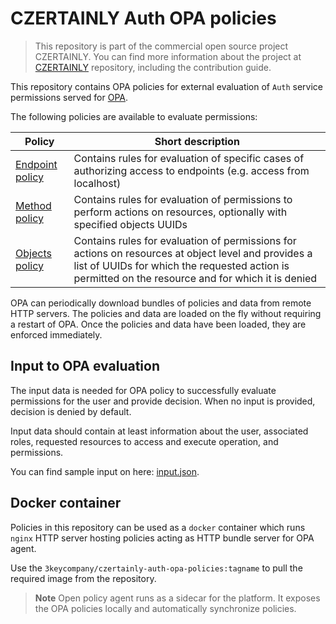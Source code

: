 # CZERTAINLY Auth OPA policies

> This repository is part of the commercial open source project CZERTAINLY. You can find more information about the project at [CZERTAINLY](https://github.com/3KeyCompany/CZERTAINLY) repository, including the contribution guide.

This repository contains OPA policies for external evaluation of `Auth` service permissions served for [OPA](https://www.openpolicyagent.org/).

The following policies are available to evaluate permissions:

| Policy                                           | Short description                                                                                                                                                                                         |
|--------------------------------------------------|-----------------------------------------------------------------------------------------------------------------------------------------------------------------------------------------------------------|
| [Endpoint policy](policies/endpoint_policy.rego) | Contains rules for evaluation of specific cases of authorizing access to endpoints (e.g. access from localhost)                                                                                           |
| [Method policy](policies/method_policy.rego)     | Contains rules for evaluation of permissions to perform actions on resources, optionally with specified objects UUIDs                                                                                     |
| [Objects policy](policies/objects_policy.rego)   | Contains rules for evaluation of permissions for actions on resources at object level and provides a list of UUIDs for which the requested action is permitted on the resource and for which it is denied |

OPA can periodically download bundles of policies and data from remote HTTP servers. The policies and data are loaded on the fly without requiring a restart of OPA.
Once the policies and data have been loaded, they are enforced immediately.

## Input to OPA evaluation

The input data is needed for OPA policy to successfully evaluate permissions for the user and provide decision. When no input is provided, decision is denied by default.

Input data should contain at least information about the user, associated roles, requested resources to access and execute operation, and permissions.

You can find sample input on here: [input.json](samples/input.json).

## Docker container

Policies in this repository can be used as a `docker` container which runs `nginx` HTTP server hosting policies acting as HTTP bundle server for OPA agent.

Use the `3keycompany/czertainly-auth-opa-policies:tagname` to pull the required image from the repository.

> **Note**
> Open policy agent runs as a sidecar for the platform. It exposes the OPA policies locally and automatically synchronize policies.